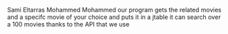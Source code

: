 Sami Eltarras
Mohammed Mohammed
our program gets the  related movies and a specifc movie of your choice and puts it in a jtable
it can search over a 100 movies thanks to the API that we use 
